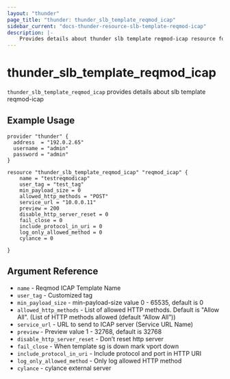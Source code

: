```yaml
---
layout: "thunder"
page_title: "thunder: thunder_slb_template_reqmod_icap"
sidebar_current: "docs-thunder-resource-slb-template-reqmod-icap"
description: |-
    Provides details about thunder slb template reqmod-icap resource for A10
---
```


# thunder\_slb\_template\_reqmod\_icap

`thunder_slb_template_reqmod_icap` provides details about slb template reqmod-icap
## Example Usage


```hcl
provider "thunder" {
  address  = "192.0.2.65"
  username = "admin"
  password = "admin"
}

resource "thunder_slb_template_reqmod_icap" "reqmod_icap" {
	name = "testreqmodicap"
	user_tag = "test_tag"
	min_payload_size = 0
	allowed_http_methods = "POST"
	service_url = "10.0.0.11"
	preview = 200
	disable_http_server_reset = 0
	fail_close = 0
	include_protocol_in_uri = 0
	log_only_allowed_method = 0
	cylance = 0
	 
}
```

## Argument Reference

* `name` - Reqmod ICAP Template Name
* `user_tag` - Customized tag
* `min_payload_size` - min-payload-size value 0 - 65535, default is 0
* `allowed_http_methods` - List of allowed HTTP methods. Default is "Allow All". (List of HTTP methods allowed (default “Allow All”))
* `service_url` - URL to send to ICAP server (Service URL Name)
* `preview` - Preview value 1 - 32768, default is 32768
* `disable_http_server_reset` - Don’t reset http server
* `fail_close` - When template sg is down mark vport down
* `include_protocol_in_uri` - Include protocol and port in HTTP URI
* `log_only_allowed_method` - Only log allowed HTTP method
* `cylance` - cylance external server


